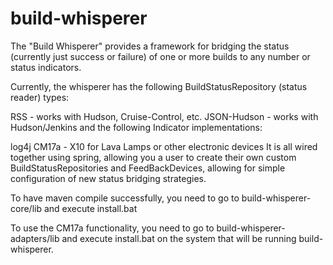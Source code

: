 # build-whisperer

The "Build Whisperer" provides a framework for bridging the status (currently just success or failure) of one or more builds to any number or status indicators.

Currently, the whisperer has the following BuildStatusRepository (status reader) types:

RSS - works with Hudson, Cruise-Control, etc.
JSON-Hudson - works with Hudson/Jenkins
and the following Indicator implementations:

log4j
CM17a - X10 for Lava Lamps or other electronic devices
It is all wired together using spring, allowing you a user to create their own custom BuildStatusRepositories and FeedBackDevices, allowing for simple configuration of new status bridging strategies.

To have maven compile successfully, you need to go to build-whisperer-core/lib and execute install.bat

To use the CM17a functionality, you need to go to build-whisperer-adapters/lib and execute install.bat on the system that will be running build-whisperer.